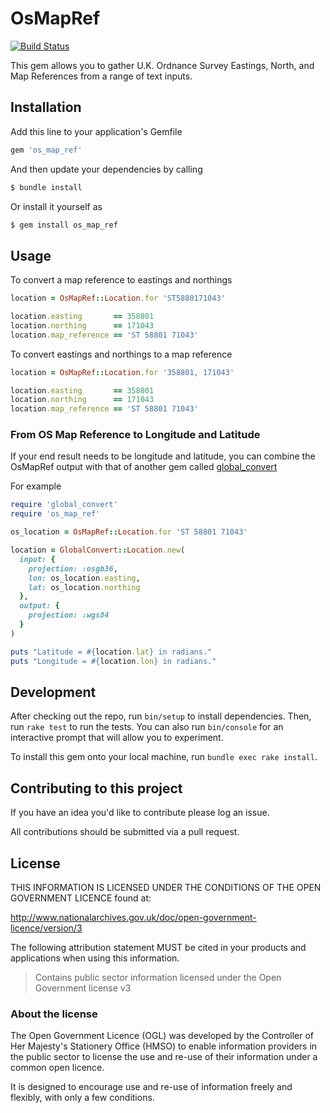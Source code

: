 # OsMapRef

[![Build Status](https://travis-ci.org/EnvironmentAgency/os_map_ref.svg?branch=master)](https://travis-ci.org/EnvironmentAgency/os_map_ref)

This gem allows you to gather U.K. Ordnance Survey Eastings, North, and Map
References from a range of text inputs.

## Installation

Add this line to your application's Gemfile

```ruby
gem 'os_map_ref'
```

And then update your dependencies by calling

```bash
$ bundle install
```

Or install it yourself as

```bash
$ gem install os_map_ref
```

## Usage

To convert a map reference to eastings and northings

```ruby
location = OsMapRef::Location.for 'ST5880171043'

location.easting       == 358801
location.northing      == 171043
location.map_reference == 'ST 58801 71043'
```

To convert eastings and northings to a map reference

```ruby
location = OsMapRef::Location.for '358801, 171043'

location.easting       == 358801
location.northing      == 171043
location.map_reference == 'ST 58801 71043'
```

### From OS Map Reference to Longitude and Latitude

If your end result needs to be longitude and latitude, you can combine the
OsMapRef output with that of another gem called
[global_convert](https://github.com/reggieb/global_convert)

For example

```ruby
require 'global_convert'
require 'os_map_ref'

os_location = OsMapRef::Location.for 'ST 58801 71043'

location = GlobalConvert::Location.new(
  input: {
    projection: :osgb36,
    lon: os_location.easting,
    lat: os_location.northing
  },
  output: {
    projection: :wgs84
  }
)

puts "Latitude = #{location.lat} in radians."
puts "Longitude = #{location.lon} in radians."
```

## Development

After checking out the repo, run `bin/setup` to install dependencies.
Then, run `rake test` to run the tests. You can also run `bin/console`
for an interactive prompt that will allow you to experiment.

To install this gem onto your local machine, run `bundle exec rake install`.

## Contributing to this project

If you have an idea you'd like to contribute please log an issue.

All contributions should be submitted via a pull request.

## License

THIS INFORMATION IS LICENSED UNDER THE CONDITIONS OF THE OPEN GOVERNMENT LICENCE found at:

http://www.nationalarchives.gov.uk/doc/open-government-licence/version/3

The following attribution statement MUST be cited in your products and applications when using this information.

> Contains public sector information licensed under the Open Government license v3

### About the license

The Open Government Licence (OGL) was developed by the Controller of Her Majesty's Stationery Office (HMSO) to enable information providers in the public sector to license the use and re-use of their information under a common open licence.

It is designed to encourage use and re-use of information freely and flexibly, with only a few conditions.
